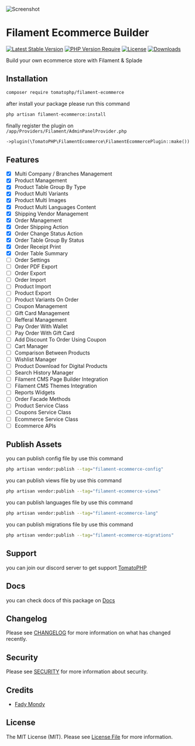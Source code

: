 ![Screenshot](https://github.com/tomatophp/filament-ecommerce/blob/master/arts/3x1io-tomato-ecommerce.jpg)

# Filament Ecommerce Builder

[![Latest Stable Version](https://poser.pugx.org/tomatophp/filament-ecommerce/version.svg)](https://packagist.org/packages/tomatophp/filament-ecommerce)
[![PHP Version Require](http://poser.pugx.org/tomatophp/filament-ecommerce/require/php)](https://packagist.org/packages/tomatophp/filament-ecommerce)
[![License](https://poser.pugx.org/tomatophp/filament-ecommerce/license.svg)](https://packagist.org/packages/tomatophp/filament-ecommerce)
[![Downloads](https://poser.pugx.org/tomatophp/filament-ecommerce/d/total.svg)](https://packagist.org/packages/tomatophp/filament-ecommerce)


Build your own ecommerce store with Filament & Splade

## Installation

```bash
composer require tomatophp/filament-ecommerce
```
after install your package please run this command

```bash
php artisan filament-ecommerce:install
```

finally register the plugin on `/app/Providers/Filament/AdminPanelProvider.php`

```php
->plugin(\TomatoPHP\FilamentEcommerce\FilamentEcommercePlugin::make())
```

## Features

- [x] Multi Company / Branches Management
- [x] Product Management
- [x] Product Table Group By Type
- [x] Product Multi Variants
- [x] Product Multi Images
- [x] Product Multi Languages Content
- [x] Shipping Vendor Management
- [x] Order Management
- [x] Order Shipping Action
- [x] Order Change Status Action
- [x] Order Table Group By Status
- [x] Order Receipt Print
- [x] Order Table Summary
- [ ] Order Settings
- [ ] Order PDF Export
- [ ] Order Export
- [ ] Order Import
- [ ] Product Import
- [ ] Product Export
- [ ] Product Variants On Order
- [ ] Coupon Management
- [ ] Gift Card Management
- [ ] Refferal Management
- [ ] Pay Order With Wallet
- [ ] Pay Order With Gift Card
- [ ] Add Discount To Order Using Coupon
- [ ] Cart Manager
- [ ] Comparison Between Products
- [ ] Wishlist Manager
- [ ] Product Download for Digital Products
- [ ] Search History Manager
- [ ] Filament CMS Page Builder Integration
- [ ] Filament CMS Themes Integration
- [ ] Reports Widgets
- [ ] Order Facade Methods
- [ ] Product Service Class
- [ ] Coupons Service Class
- [ ] Ecommerce Service Class
- [ ] Ecommerce APIs

## Publish Assets

you can publish config file by use this command

```bash
php artisan vendor:publish --tag="filament-ecommerce-config"
```

you can publish views file by use this command

```bash
php artisan vendor:publish --tag="filament-ecommerce-views"
```

you can publish languages file by use this command

```bash
php artisan vendor:publish --tag="filament-ecommerce-lang"
```

you can publish migrations file by use this command

```bash
php artisan vendor:publish --tag="filament-ecommerce-migrations"
```

## Support

you can join our discord server to get support [TomatoPHP](https://discord.gg/Xqmt35Uh)

## Docs

you can check docs of this package on [Docs](https://docs.tomatophp.com/filament/filament-ecommerce)

## Changelog

Please see [CHANGELOG](CHANGELOG.md) for more information on what has changed recently.

## Security

Please see [SECURITY](SECURITY.md) for more information about security.

## Credits

- [Fady Mondy](https://wa.me/+201207860084)

## License

The MIT License (MIT). Please see [License File](LICENSE.md) for more information.
